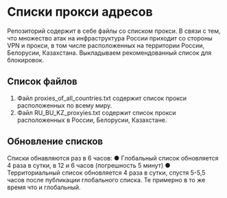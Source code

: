 # Списки прокси адресов
Репозиторий содержит в себе файлы со списком прокси. В связи с тем, что множество атак на инфраструктура России приходит со стороны VPN и прокси, в том числе расположенных на территории России, Белорусии, Казахстана. Выкладываем рекомендованный список для блокировок. 

##  Список файлов
1. Файл proxies_of_all_countries.txt содержит список прокси расположенных по всему миру.
2. Файл RU_BU_KZ_proxyies.txt содержит список прокси расположенных в России, Белорусии, Казахстане.

##  Обновление списков
Списки обнавляются раз в 6 часов:
  ● Глобальный список обновляется 4 раза в сутки, в 12 и 6 часов (погрешность 5 минут)
  ● Территориальный список обновляется 4 раза в сутки, спустя 5-5,5 часов после публикации глобального списка. Те примерно в то же время что и глобальный.

